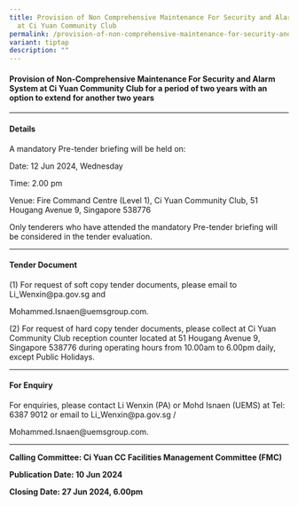 ```yaml
---
title: Provision of Non Comprehensive Maintenance For Security and Alarm System
  at Ci Yuan Community Club
permalink: /provision-of-non-comprehensive-maintenance-for-security-and-alarm-system-at-ci-yuan-community-club/
variant: tiptap
description: ""
---
```

<h4>Provision of Non-Comprehensive Maintenance For Security and Alarm System at Ci Yuan Community Club for a period of two years with an option to extend for another two years</h4>
<hr>
<h4>Details</h4>
<p>A mandatory Pre-tender briefing will be held on:</p>
<p>Date: 12 Jun 2024, Wednesday</p>
<p>Time: 2.00 pm</p>
<p>Venue: Fire Command Centre (Level 1), Ci Yuan Community Club, 51 Hougang
Avenue 9, Singapore 538776</p>
<p>Only tenderers who have attended the mandatory Pre-tender briefing will
be considered in the tender evaluation.</p>
<hr>
<h4>Tender Document</h4>
<p>(1) For request of soft copy tender documents, please email to <a rel="noopener noreferrer nofollow" target="_blank">Li_Wenxin@pa.gov.sg</a> and</p>
<p><a rel="noopener noreferrer nofollow" target="_blank">Mohammed.Isnaen@uemsgroup.com.</a>
</p>
<p>(2) For request of hard copy tender documents, please collect at Ci Yuan
Community Club reception counter located at 51 Hougang Avenue 9, Singapore
538776 during operating hours from 10.00am to 6.00pm daily, except Public
Holidays.</p>
<hr>
<h4>For Enquiry</h4>
<p>For enquiries, please contact Li Wenxin (PA) or Mohd Isnaen (UEMS) at
Tel: 6387 9012 or email to <a rel="noopener noreferrer nofollow" target="_blank">Li_Wenxin@pa.gov.sg</a> /</p>
<p><a rel="noopener noreferrer nofollow" target="_blank">Mohammed.Isnaen@uemsgroup.com</a>.</p>
<hr>
<p><strong>Calling Committee: Ci Yuan CC Facilities Management Committee (FMC)</strong>
</p>
<p><strong>Publication Date: 10 Jun 2024</strong>
</p>
<p><strong>Closing Date: 27 Jun 2024, 6.00pm</strong>
</p>
<p></p>